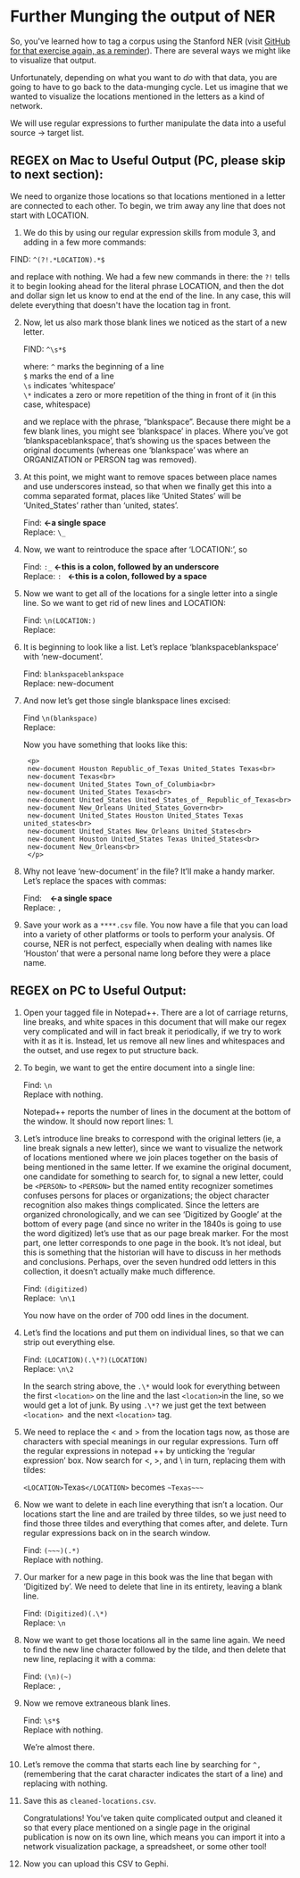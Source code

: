# Further Munging the output of NER

So, you've learned how to tag a corpus using the Stanford NER (visit [GitHub for that exercise again, as a reminder](https://github.com/hist3907b-winter2015/module3-wranglingdata/blob/master/ner.md)). There are several ways we might like to visualize that output.

Unfortunately, depending on what you want to *do* with that data, you are going to have to go back to the data-munging cycle. Let us imagine that we wanted to visualize the locations mentioned in the letters as a kind of network.

We will use regular expressions to further manipulate the data into a useful source -> target list.

## REGEX on Mac to Useful Output (PC, please skip to next section):
We need to organize those locations so that locations mentioned in a letter are connected to each other. To begin, we trim away any line that does not start with LOCATION.

1. We do this by using our regular expression skills from module 3, and adding in a few more commands:

FIND: `^(?!.*LOCATION).*$`

and replace with nothing. We had a few new commands in there: the ```?!``` tells it to begin looking ahead for the literal phrase LOCATION, and then the dot and dollar sign let us know to end at the end of the line. In any case, this will delete everything that doesn't have the location tag in front.

2. Now, let us also mark those blank lines we noticed as the start of a new letter.

    FIND: `^\s*$`

    where:
    `^` marks the beginning of a line<br>
    `$` marks the end of a line<br>
    `\s` indicates ‘whitespace’<br>
    `\*` indicates a zero or more repetition of the thing in front of it (in this case, whitespace)

    and we replace with the phrase, “blankspace”. Because there might be a few blank lines, you might see ‘blankspace’ in places. Where you’ve got ‘blankspaceblankspace’, that’s showing us the spaces between the original documents (whereas one ‘blankspace’ was where an ORGANIZATION or PERSON tag was removed).

3. At this point, we might want to remove spaces between place names and use underscores instead, so that when we finally get this into a comma separated format, places like ‘United States’ will be ‘United_States’ rather than ‘united, states’.

    Find:  **<-a single space**<br>
    Replace: `\_`

4. Now, we want to reintroduce the space after ‘LOCATION:’, so

    Find: `:_`       **<-this is a colon, followed by an underscore**<br>
    Replace: `: ` **<-this is a colon, followed by a space**

5. Now we want to get all of the locations for a single letter into a single line. So we want to get rid of new lines and LOCATION:

    Find: `\n(LOCATION:)`<br>
    Replace:

6. It is beginning to look like a list. Let’s replace ‘blankspaceblankspace’ with ‘new-document’.

    Find: `blankspaceblankspace`<br>
    Replace: new-document

7. And now let’s get those single blankspace lines excised:

    Find `\n(blankspace)`<br>
    Replace:

    Now you have something that looks like this:

        <p>
        new-document Houston Republic_of_Texas United_States Texas<br>
        new-document Texas<br>
        new-document United_States Town_of_Columbia<br>
        new-document United_States Texas<br>
        new-document United_States United_States_of_ Republic_of_Texas<br>
        new-document New_Orleans United_States_Govern<br>
        new-document United_States Houston United_States Texas united_states<br>
        new-document United_States New_Orleans United_States<br>
        new-document Houston United_States Texas United_States<br>
        new-document New_Orleans<br>
        </p>

8. Why not leave ‘new-document’ in the file? It’ll make a handy marker. Let’s replace the spaces with commas:

    Find: ` `     **<-a single space**<br>
    Replace: `,`

9. Save your work as a `****.csv` file. You now have a file that you can load into a variety of other platforms or tools to perform your analysis. Of course, NER is not perfect, especially when dealing with names like ‘Houston’ that were a personal name long before they were a place name.

## REGEX on PC to Useful Output:

1. Open your tagged file in Notepad++. There are a lot of carriage returns, line breaks, and white spaces in this document that will make our regex very complicated and will in fact break it periodically, if we try to work with it as it is. Instead, let us remove all new lines and whitespaces and the outset, and use regex to put structure back. 

2. To begin, we want to get the entire document into a single line:

    Find: `\n`<br>
    Replace with nothing.

    Notepad++ reports the number of lines in the document at the bottom of the window. It should now report lines: 1.

3. Let’s introduce line breaks to correspond with the original letters (ie, a line break signals a new letter), since we want to visualize the network of locations mentioned where we join places together on the basis of being mentioned in the same letter. If we examine the original document, one candidate for something to search for, to signal a new letter, could be  ```<PERSON>``` to ```<PERSON>``` but the named entity recognizer sometimes confuses persons for places or organizations; the object character recognition also makes things complicated.  Since the letters are organized chronologically, and we can see ‘Digitized by Google’ at the bottom of every page (and since no writer in the 1840s is going to use the word digitized) let’s use that as our page break marker. For the most part, one letter corresponds to one page in the book. It’s not ideal, but this is something that the historian will have to discuss in her methods and conclusions. Perhaps, over the seven hundred odd letters in this collection, it doesn’t actually make much difference.

    Find: `(digitized)`<br>
    Replace:` \n\1`

    You now have on the order of 700 odd lines in the document.

4. Let’s find the locations and put them on individual lines, so that we can strip out everything else.

    Find: `(LOCATION)(.\*?)(LOCATION)`<br>
    Replace: `\n\2`

    In the search string above, the `.\*` would look for everything between the first ```<location>``` on the line and the last ```<location>```in the line, so we would get a lot of junk. By using `.\*?` we just get the text between ```<location> ```and the next ```<location>``` tag.

5. We need to replace the < and > from the location tags now, as those are characters with special meanings in our regular expressions. Turn off the regular expressions in notepad ++ by unticking the ‘regular expression’ box. Now search for <, >, and \ in turn, replacing them with tildes:

    `<LOCATION>`Texas`</LOCATION>` becomes `~Texas~~~`

6. Now we want to delete in each line everything that isn’t a location. Our locations start the line and are trailed by three tildes, so we just need to find those three tildes and everything that comes after, and delete. Turn regular expressions back on in the search window.

    Find: `(~~~)(.*)`<br>
    Replace with nothing.

7. Our marker for a new page in this book was the line that began with ‘Digitized by’. We need to delete that line in its entirety, leaving a blank line.

    Find: `(Digitized)(.\*)`<br>
    Replace: `\n`

8. Now we want to get those locations all in the same line again. We need to find the new line character followed by the tilde, and then delete that new line, replacing it with a comma:

    Find: `(\n)(~)`<br>
    Replace: `,`

9. Now we remove extraneous blank lines.

    Find: `\s*$`<br>
    Replace with nothing.

    We’re almost there. 

10. Let’s remove the comma that starts each line by searching for ```^,``` (remembering that the carat character indicates the start of a line) and replacing with nothing. 

11. Save this as `cleaned-locations.csv`.

    Congratulations! You’ve taken quite complicated output and cleaned it so that every place mentioned on a single page in the original publication is now on its own line, which means you can import it into a network visualization package, a spreadsheet, or some other tool!

12. Now you can upload this CSV to Gephi.
